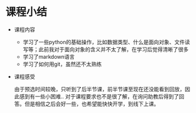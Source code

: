 # 课程小结

- 课程内容

  - 学习了一些python的基础操作，比如数据类型、什么是面向对象、文件读写等；此前我对于面向对象的含义并不太了解，在学习后觉得清晰了很多
  - 学习了markdown语言
  - 学习了如何用git，虽然还不太熟练

- 课程感受

  由于预选时间较晚，只听到了后半节课，前半节课至现在还没能看到回放，因此感到有一些小困难.. 对于课程要求也不是很了解，在询问助教后得到了回答。但是相信之后会好一些，也希望能快快开学，到线下上课。